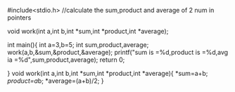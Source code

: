 #include<stdio.h>
//calculate the sum,product and average of 2 num in pointers

void work(int a,int b,int *sum,int *product,int *average);

int main(){
    int a=3,b=5;
    int sum,product,average;
    work(a,b,&sum,&product,&average);
    printf("sum is =%d,product is =%d,avg ia =%d",sum,product,average);
    return 0;
    

}
void work(int a,int b,int *sum,int *product,int *average){
    *sum=a+b;
    *product=a*b;
    *average=(a+b)/2;
}
